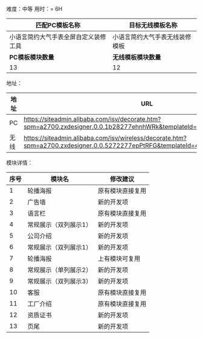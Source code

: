 难度：中等            用时：= 6H

| 匹配PC模板名称                       | 目标无线模板名称               |
| ------------------------------------ | ------------------------------ |
| 小语言简约大气手表全屏自定义装修工具 | 小语言简约大气手表无线装修模板 |
| **PC模板模块数量**                   | **无线模板模块数量**           |
| 13                                   | 12                             |



地址：

| 地址 | URL                                                          |
| ---- | ------------------------------------------------------------ |
| PC   | https://siteadmin.alibaba.com/isv/decorate.htm?spm=a2700.zxdesigner.0.0.1b28277ehnhWRk&templateId=3418&templateVersion=1 |
| 无线 | https://siteadmin.alibaba.com/isv/wireless/decorate.htm?spm=a2700.zxdesigner.0.0.5272277epPtRFG&templateId=4121&templateVersion=1 |



模块详情：

| 序号 | 模块名                | 修改建议         |
| ---- | --------------------- | ---------------- |
| 1    | 轮播海报              | 原有模块直接复用 |
| 2    | 广告墙                | 新的开发项       |
| 3    | 语言栏                | 原有模块直接复用 |
| 4    | 常规展示（双列展示1） | 新的开发项       |
| 5    | 公司介绍              | 新的开发项       |
| 6    | 常规展示（双列展示1） | 新的开发项       |
| 7    | 轮播海报              | 上有模块可复用   |
| 8    | 常规展示（单列展示2） | 新的开发项       |
| 9    | 常规展示（双列展示3） | 新的开发项       |
| 10   | 客服                  | 原有模块直接复用 |
| 11   | 工厂介绍              | 原有模块直接复用 |
| 12   | 资质证书              | 新的开发项       |
| 13   | 页尾                  | 新的开发项       |

